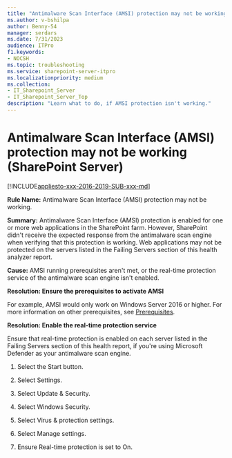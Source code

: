 ```yaml
---
title: "Antimalware Scan Interface (AMSI) protection may not be working (SharePoint Server)"
ms.author: v-bshilpa
author: Benny-54
manager: serdars
ms.date: 7/31/2023
audience: ITPro
f1.keywords:
- NOCSH
ms.topic: troubleshooting
ms.service: sharepoint-server-itpro
ms.localizationpriority: medium
ms.collection:
- IT_Sharepoint_Server
- IT_Sharepoint_Server_Top
description: "Learn what to do, if AMSI protection isn't working."
---
```


# Antimalware Scan Interface (AMSI) protection may not be working (SharePoint Server)

[!INCLUDE[appliesto-xxx-2016-2019-SUB-xxx-md](../includes/appliesto-xxx-2016-2019-SUB-xxx-md.md)]

**Rule Name:** Antimalware Scan Interface (AMSI) protection may not be working.

**Summary:** Antimalware Scan Interface (AMSI) protection is enabled for one or more web applications in the SharePoint farm. However, SharePoint didn't receive the expected response from the antimalware scan engine when verifying that this protection is working. Web applications may not be protected on the servers listed in the Failing Servers section of this health analyzer report.

**Cause:** AMSI running prerequisites aren't met, or the real-time protection service of the antimalware scan engine isn't enabled.

**Resolution: Ensure the prerequisites to activate AMSI**

For example, AMSI would only work on Windows Server 2016 or higher. For more information on other prerequisites, see [Prerequisites](/sharepoint/security-for-sharepoint-server/configure-amsi-integration#prerequisites).

**Resolution: Enable the real-time protection service**

Ensure that real-time protection is enabled on each server listed in the Failing Servers section of this health report, if you're using Microsoft Defender as your antimalware scan engine.

 1. Select the Start button.
    
 2. Select Settings.
  
 3. Select Update & Security.
  
 4. Select Windows Security.
  
 5. Select Virus & protection settings.
 
 6. Select Manage settings.
  
 7. Ensure Real-time protection is set to On.

